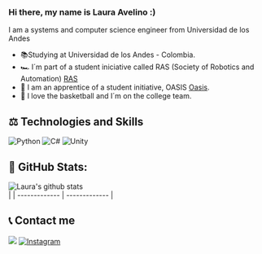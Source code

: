 ### Hi there, my name is Laura Avelino :)

I am a systems and computer science engineer from Universidad de los Andes 
- 📚Studying at Universidad de los Andes - Colombia.<br>
- 🏎 I´m part of a student iniciative called RAS (Society of Robotics and Automation) [RAS](https://www.instagram.com/ras_uniandes/)
- 🥽 I am an apprentice of a student initiative, OASIS [Oasis](https://instagram.com/oasis.uniandes).
- 🏀 I love the basketball and I´m on the college team.


## ⚖ Technologies and Skills

![Python](https://img.shields.io/badge/python-3670A0?style=for-the-badge&logo=python&logoColor=ffdd54)
![C#](https://img.shields.io/badge/c%23-%23239120.svg?style=for-the-badge&logo=c-sharp&logoColor=white)
![Unity](https://img.shields.io/badge/unity-%23000000.svg?style=for-the-badge&logo=unity&logoColor=white)

## 🌠 GitHub Stats:
![Laura's github stats](https://github-readme-streak-stats.herokuapp.com/?user=Lauraaavelinm&theme=dark&hide_border=true)<br/> |
| ------------- | ------------- |


</details>

## 📞 Contact me
[<img src="https://img.shields.io/badge/Email-l.avelino%40uniandes.edu.co-gray">](mailto:l.avelino@uniandes.edu.co)
[![Instagram](https://img.shields.io/badge/Instagram-%23E4405F.svg?logo=Instagram&logoColor=white)](https://www.instagram.com/lauraaavelino/) 
